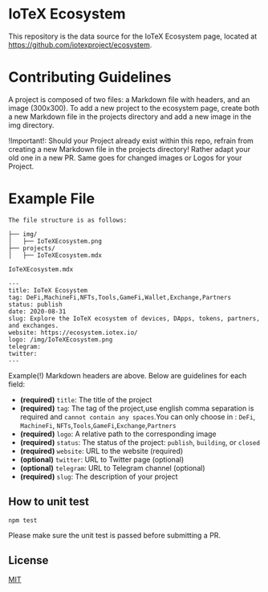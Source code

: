 # IoTeX Ecosystem
This repository is the data source for the IoTeX Ecosystem page, located at https://github.com/iotexproject/ecosystem.

# Contributing Guidelines
A project is composed of two files: a Markdown file with headers, and an image (300x300). To add a new project to the ecosystem page, create both a new Markdown file in the projects directory and add a new image in the img directory.

!Important!: Should your Project already exist within this repo, refrain from creating a new Markdown file in the projects directory! Rather adapt your old one in a new PR. Same goes for changed images or Logos for your Project.

# Example File
`The file structure is as follows:`
```
├── img/
│   ├── IoTeXEcosystem.png
├── projects/
│   ├── IoTeXEcosystem.mdx
```

`IoTeXEcosystem.mdx`
``` mdx
---
title: IoTeX Ecosystem
tag: DeFi,MachineFi,NFTs,Tools,GameFi,Wallet,Exchange,Partners
status: publish
date: 2020-08-31
slug: Explore the IoTeX ecosystem of devices, DApps, tokens, partners, and exchanges.
website: https://ecosystem.iotex.io/
logo: /img/IoTeXEcosystem.png
telegram:
twitter:
---
```

Example(!) Markdown headers are above. Below are guidelines for each field:
- **(required)** `title`: The title of the project
- **(required)** `tag`: The tag of the project,use english comma separation is required and `cannot contain any spaces`.You can only choose in : `DeFi`, `MachineFi`, `NFTs`,`Tools`,`GameFi`,`Exchange`,`Partners`
- **(required)** `logo`: A relative path to the corresponding image
- **(required)** `status`: The status of the project: `publish`, `building`, or `closed`
- **(required)** `website`: URL to the website (required)
- **(optional)** `twitter`: URL to Twitter page (optional)
- **(optional)** `telegram`: URL to Telegram channel (optional)
- **(required)** `slug`: The description of your project

## How to unit test
```
npm test
```
Please make sure the unit test is passed before submitting a PR.

## License

[MIT](https://choosealicense.com/licenses/mit/)

